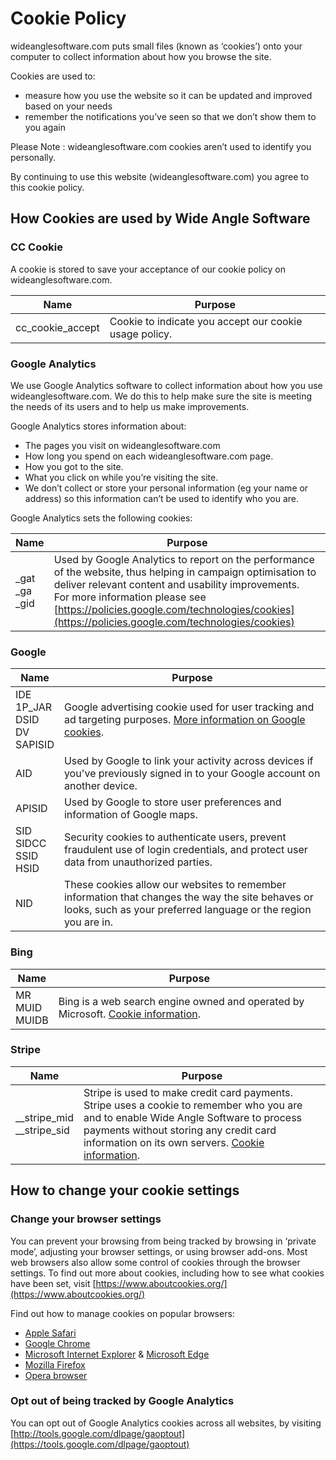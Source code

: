   

Cookie Policy
=============

wideanglesoftware.com puts small files (known as ‘cookies’) onto your computer to collect information about how you browse the site.

Cookies are used to:

* measure how you use the website so it can be updated and improved based on your needs
* remember the notifications you’ve seen so that we don’t show them to you again  
    

  

Please Note : wideanglesoftware.com cookies aren’t used to identify you personally.

By continuing to use this website (wideanglesoftware.com) you agree to this cookie policy.

How Cookies are used by Wide Angle Software
-------------------------------------------

### CC Cookie

A cookie is stored to save your acceptance of our cookie policy on wideanglesoftware.com.

| Name | Purpose |
| --- | --- |
| cc\_cookie\_accept | Cookie to indicate you accept our cookie usage policy. |

### Google Analytics

We use Google Analytics software to collect information about how you use wideanglesoftware.com. We do this to help make sure the site is meeting the needs of its users and to help us make improvements.

Google Analytics stores information about:

* The pages you visit on wideanglesoftware.com
* How long you spend on each wideanglesoftware.com page.
* How you got to the site.
* What you click on while you’re visiting the site.
* We don’t collect or store your personal information (eg your name or address) so this information can’t be used to identify who you are.

Google Analytics sets the following cookies:

| Name | Purpose |
| --- | --- |
| \_gat  <br>\_ga  <br>\_gid | Used by Google Analytics to report on the performance of the website, thus helping in campaign optimisation to deliver relevant content and usability improvements.  <br>For more information please see [https://policies.google.com/technologies/cookies](https://policies.google.com/technologies/cookies) |

### Google

| Name | Purpose |
| --- | --- |
| IDE  <br>1P\_JAR  <br>DSID  <br>DV  <br>SAPISID | Google advertising cookie used for user tracking and ad targeting purposes. [More information on Google cookies](https://policies.google.com/technologies/cookies#types-of-cookies). |
| AID | Used by Google to link your activity across devices if you've previously signed in to your Google account on another device. |
| APISID | Used by Google to store user preferences and information of Google maps. |
| SID  <br>SIDCC  <br>SSID  <br>HSID | Security cookies to authenticate users, prevent fraudulent use of login credentials, and protect user data from unauthorized parties. |
| NID | These cookies allow our websites to remember information that changes the way the site behaves or looks, such as your preferred language or the region you are in. |

### Bing

| Name | Purpose |
| --- | --- |
| MR  <br>MUID  <br>MUIDB | Bing is a web search engine owned and operated by Microsoft. [Cookie information](https://privacy.microsoft.com/en-gb/privacystatement). |

### Stripe

| Name | Purpose |
| --- | --- |
| \_\_stripe\_mid  <br>\_\_stripe\_sid | Stripe is used to make credit card payments. Stripe uses a cookie to remember who you are and to enable Wide Angle Software to process payments without storing any credit card information on its own servers. [Cookie information](https://stripe.com/cookies-policy/legal). |

How to change your cookie settings
----------------------------------

### Change your browser settings

You can prevent your browsing from being tracked by browsing in ‘private mode’, adjusting your browser settings, or using browser add-ons. Most web browsers also allow some control of cookies through the browser settings. To find out more about cookies, including how to see what cookies have been set, visit [https://www.aboutcookies.org/](https://www.aboutcookies.org/)

Find out how to manage cookies on popular browsers:

* [Apple Safari](https://support.apple.com/en-us/guide/safari/sfri11471/mac)
* [Google Chrome](https://support.google.com/chrome/answer/95647?hl=en&co=GENIE.Platform%3DDesktop&oco=1)
* [Microsoft Internet Explorer](https://support.microsoft.com/en-gb/help/17442/windows-internet-explorer-delete-manage-cookies) & [Microsoft Edge](https://support.microsoft.com/en-us/windows/microsoft-edge-browsing-data-and-privacy-bb8174ba-9d73-dcf2-9b4a-c582b4e640dd)
* [Mozilla Firefox](https://support.mozilla.org/en-US/kb/enable-and-disable-cookies-website-preferences)
* [Opera browser](https://blogs.opera.com/news/2015/08/how-to-manage-cookies-in-opera/)

### Opt out of being tracked by Google Analytics

You can opt out of Google Analytics cookies across all websites, by visiting [http://tools.google.com/dlpage/gaoptout](https://tools.google.com/dlpage/gaoptout)